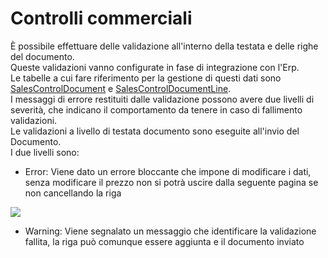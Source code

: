 # Controlli commerciali

È possibile effettuare delle validazione all'interno della testata e delle righe del documento.\
Queste validazioni vanno configurate in fase di integrazione con l'Erp.\
Le tabelle a cui fare riferimento per la gestione di questi dati sono [SalesControlDocument](../../impostazioni/business-rules/salescontroldocument.md) e [SalesControlDocumentLine](../../impostazioni/business-rules/salescontroldocumentline.md).\
I messaggi di errore restituiti dalle validazione possono avere due livelli di severità, che indicano il comportamento da tenere in caso di fallimento validazioni.\
Le validazioni a livello di testata documento sono eseguite all'invio del Documento.\
I due livelli sono:

* Error: Viene dato un errore bloccante che impone di modificare i dati, senza modificare il prezzo non si potrà uscire dalla seguente pagina se non cancellando la riga

![](../../.gitbook/assets/simulator-screen-shot-ipad-6th-generation-2019-08-05-at-14.38.19\_framed.png)

* Warning: Viene segnalato un messaggio che identificare la validazione fallita, la riga può comunque essere aggiunta e il documento inviato
